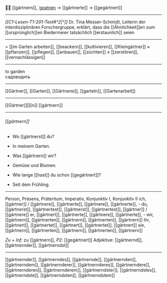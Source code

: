 🧑‍🌾 [[gärtnern]], [ˈɡɛʁtnɐn](https://youglish.com/pronounce/gärtnern/german) → [[gärtnerte]] → [[gegärtnert]]

---
*[[C1-Lesen-T1-201-Text#^2|^]]* Dr. Tina Messer-Schmidt, Leiterin der interdisziplinären Forschergruppe, erklärt, dass die [[Ähnlichkeit]]en zum [[ursprünglich]]en Biedermeier tatsächlich [[erstaunlich]] seien

---
= [[im Garten arbeiten]], [[beackern]], [[kultivieren]], [[Kleingärtner]]
≈ [[pflanzen]], [[pflegen]], [[anbauen]], [[züchten]]
≠ [[zerstören]], [[vernachlässigen]]

---
to garden  
садоводить

---
[[Gärtner]], [[Garten]], [[Gärtnerei]], [[garteln]], [[Gartenarbeit]]

---
[[Gärtner]]|[[n]]
[[gärtnern]]


---
###### [[gärtnern]]
- Wo [[gärtnerst]] du?
- In meinem Garten.

- Was [[gärtnern]] wir?
- Gemüse und Blumen.

- Wie lange [[hast]] du schon [[gegärtnert]]?
- Seit dem Frühling.

---
Person, Präsens, Präteritum, Imperativ, Konjunktiv I, Konjunktiv II
ich, [[gärtner]] / [[gärtnere]], [[gärtnerte]], [[gärtnere]], [[gärtnerte]], -
du, [[gärtnerst]], [[gärtnertest]], [[gärtnerst]], [[gärtnertest]], [[gärtner]] / [[gärtnere]]
er, [[gärtnert]], [[gärtnerte]], [[gärtnere]], [[gärtnerte]], -
wir, [[gärtnern]], [[gärtnerten]], [[gärtnern]], [[gärtnerten]], [[gärtnern]]
ihr, [[gärtnert]], [[gärtnertet]], [[gärtnert]], [[gärtnertet]], [[gärtnert]]
sie, [[gärtnern]], [[gärtnerten]], [[gärtnern]], [[gärtnerten]], [[gärtnern]]

*Zu + Inf*: zu [[gärtnern]], *P2*: [[gegärtnert]]
Adjektive: [[gärtnernd]], [[gärtnernder]], [[gärtnerndst]]

---
[[gärtnernder]], [[gärtnerndes]], [[gärtnernde]], [[gärtnernden]], [[gärtnerndem]], [[gärtnernderer]], [[gärtnernderes]], [[gärtnerndere]], [[gärtnernderen]], [[gärtnernderem]], [[gärtnerndster]], [[gärtnerndstes]], [[gärtnerndste]], [[gärtnerndsten]], [[gärtnerndstem]]